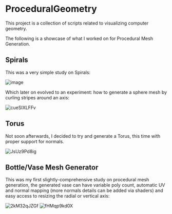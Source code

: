 # ProceduralGeometry

This project is a collection of scripts related to visualizing computer geometry.

The following is a showcase of what I worked on for Procedural Mesh Generation.

## Spirals

This was a very simple study on Spirals:

![image](https://user-images.githubusercontent.com/49330163/170139681-a374fdbd-183a-4fdc-af30-ae328ab4d750.png)

Which later on evolved to an experiment: how to generate a sphere mesh by curling stripes around an axis:

![cueSIXLFFv](https://user-images.githubusercontent.com/49330163/170140029-9f27b7d6-d366-48c4-a457-e503db801dd5.gif)

## Torus

Not soon afterwards, I decided to try and generate a Torus, this time with proper support for normals.

![JsUz9Pd8ig](https://user-images.githubusercontent.com/49330163/170140288-ee167d5e-27c9-4e96-83fc-3b7d6585a4a0.gif)

## Bottle/Vase Mesh Generator

This was my first slightly-comprehensive study on procedural mesh generation, the generated vase can have variable poly count, automatic UV and normal mapping (more normals details can be added via shaders) and easy access to resizing the radial or vertical axis:

![2kM32qJZGf](https://user-images.githubusercontent.com/49330163/170138316-e8301059-6ba4-484d-b44b-35ce8697689a.gif)
![fHMqp9kd0X](https://user-images.githubusercontent.com/49330163/170138741-f36d128e-8585-4d32-8a54-01bf212a54e5.gif)
